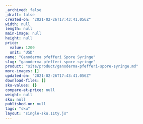 ```yaml
---
_archived: false
_draft: false
created-on: "2021-02-26T17:43:41.056Z"
width: null
length: null
main-image: null
height: null
price:
  value: 1200
  unit: "USD"
name: "Ganoderma pfefferi Spore Syringe"
slug: "ganoderma-pfefferi-spore-syringe"
product: "site/product/ganoderma-pfefferi-spore-syringe.md"
more-images: []
updated-on: "2021-02-26T17:43:41.056Z"
download-files: []
sku-values: {}
compare-at-price: null
weight: null
sku: null
published-on: null
tags: "sku"
layout: "single-sku.11ty.js"
---
```



